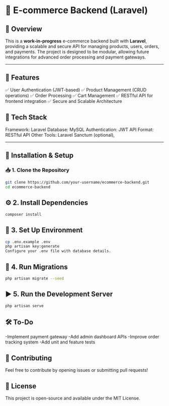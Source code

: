 # 🛒 E-commerce Backend (Laravel)

## 🚀 Overview  
This is a **work-in-progress** e-commerce backend built with **Laravel**, providing a scalable and secure API for managing products, users, orders, and payments. The project is designed to be modular, allowing future integrations for advanced order processing and payment gateways.  

---

## 📌 Features
✅ User Authentication (JWT-based)
✅ Product Management (CRUD operations)
✅ Order Processing
✅ Cart Management
✅ RESTful API for frontend integration
✅ Secure and Scalable Architecture

## 🔧 Tech Stack
Framework: Laravel
Database: MySQL
Authentication: JWT
API Format: RESTful API
Other Tools: Laravel Sanctum (optional), 

---

## 🚀 Installation & Setup  

### 📥 1. Clone the Repository  
```bash
git clone https://github.com/your-username/ecommerce-backend.git
cd ecommerce-backend
```

## ⚙️ 2. Install Dependencies
```bash
composer install
```

## 🔑 3. Set Up Environment
```bash
cp .env.example .env
php artisan key:generate
Configure your .env file with database details.
```

## 📂 4. Run Migrations
```bash
php artisan migrate --seed
```

## ▶️ 5. Run the Development Server
```bash
php artisan serve
```

## 🛠️ To-Do
-Implement payment gateway
-Add admin dashboard APIs
-Improve order tracking system
-Add unit and feature tests
 
## 🤝 Contributing
Feel free to contribute by opening issues or submitting pull requests!

## 📜 License
This project is open-source and available under the MIT License.
